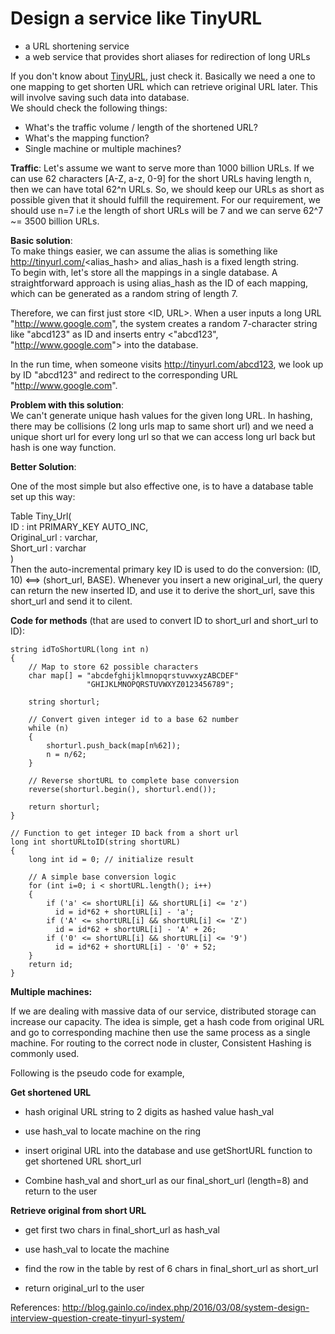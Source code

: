 # Design a service like TinyURL
- a URL shortening service
- a web service that provides short aliases for redirection of long URLs

If you don't know about [TinyURL](https://tinyurl.com/), just check it. Basically we need a one to one mapping to get shorten URL which can retrieve original URL later. This will involve saving such data into database.\
We should check the following things:

-   What's the traffic volume / length of the shortened URL?
-   What's the mapping function?
-   Single machine or multiple machines?

**Traffic**: 
Let's assume we want to serve more than 1000 billion URLs. If we can use 62 characters [A-Z, a-z, 0-9] for the short URLs having length n, then we can have total 62^n URLs. So, we should keep our URLs as short as possible given that it should fulfill the requirement. For our requirement, we should use n=7 i.e the length of short URLs will be 7 and we can serve 62^7 ~= 3500 billion URLs.

**Basic solution**:\
To make things easier, we can assume the alias is something like <http://tinyurl.com/><alias_hash> and alias_hash is a fixed length string.\
To begin with, let's store all the mappings in a single database. A straightforward approach is using alias_hash as the ID of each mapping, which can be generated as a random string of length 7.

Therefore, we can first just store <ID, URL>. When a user inputs a long URL "<http://www.google.com>", the system creates a random 7-character string like "abcd123" as ID and inserts entry <"abcd123", "<http://www.google.com>"> into the database.

In the run time, when someone visits <http://tinyurl.com/abcd123>, we look up by ID "abcd123" and redirect to the corresponding URL "<http://www.google.com>".

**Problem with this solution**:\
We can't generate unique hash values for the given long URL. In hashing, there may be collisions (2 long urls map to same short url) and we need a unique short url for every long url so that we can access long url back but hash is one way function.

**Better Solution**:

One of the most simple but also effective one, is to have a database table set up this way:

Table Tiny_Url(\
ID : int PRIMARY_KEY AUTO_INC,\
Original_url : varchar,\
Short_url : varchar\
)\
Then the auto-incremental primary key ID is used to do the conversion: (ID, 10) <==> (short_url, BASE). Whenever you insert a new original_url, the query can return the new inserted ID, and use it to derive the short_url, save this short_url and send it to cilent.

**Code for methods** (that are used to convert ID to short_url and short_url to ID):

```
string idToShortURL(long int n)
{
    // Map to store 62 possible characters
    char map[] = "abcdefghijklmnopqrstuvwxyzABCDEF"
                 "GHIJKLMNOPQRSTUVWXYZ0123456789";

    string shorturl;

    // Convert given integer id to a base 62 number
    while (n)
    {
        shorturl.push_back(map[n%62]);
        n = n/62;
    }

    // Reverse shortURL to complete base conversion
    reverse(shorturl.begin(), shorturl.end());

    return shorturl;
}

// Function to get integer ID back from a short url
long int shortURLtoID(string shortURL)
{
    long int id = 0; // initialize result

    // A simple base conversion logic
    for (int i=0; i < shortURL.length(); i++)
    {
        if ('a' <= shortURL[i] && shortURL[i] <= 'z')
          id = id*62 + shortURL[i] - 'a';
        if ('A' <= shortURL[i] && shortURL[i] <= 'Z')
          id = id*62 + shortURL[i] - 'A' + 26;
        if ('0' <= shortURL[i] && shortURL[i] <= '9')
          id = id*62 + shortURL[i] - '0' + 52;
    }
    return id;
}

```

**Multiple machines:**

If we are dealing with massive data of our service, distributed storage can increase our capacity. The idea is simple, get a hash code from original URL and go to corresponding machine then use the same process as a single machine. For routing to the correct node in cluster, Consistent Hashing is commonly used.

Following is the pseudo code for example,

**Get shortened URL**

-   hash original URL string to 2 digits as hashed value hash_val

-   use hash_val to locate machine on the ring

-   insert original URL into the database and use getShortURL function to get shortened URL short_url

-   Combine hash_val and short_url as our final_short_url (length=8) and return to the user

**Retrieve original from short URL**

-   get first two chars in final_short_url as hash_val

-   use hash_val to locate the machine

-   find the row in the table by rest of 6 chars in final_short_url as short_url

-   return original_url to the user


References: <http://blog.gainlo.co/index.php/2016/03/08/system-design-interview-question-create-tinyurl-system/>